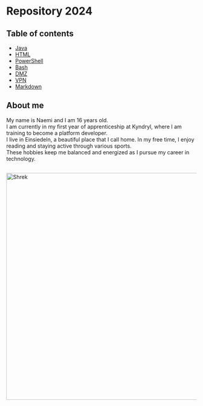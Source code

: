 # Repository 2024

## Table of contents
* [Java](https://github.com/naemi-r/BLJ2024NaRos/tree/main/Project/Java/2024)
* [HTML](https://github.com/naemi-r/BLJ2024NaRos/tree/main/Project/HTML/2024)
* [PowerShell](https://github.com/naemi-r/BLJ2024NaRos/tree/main/Project/PowerShell/2024)
* [Bash](https://github.com/naemi-r/BLJ2024NaRos/tree/main/Project/Bash/2024)
* [DMZ](https://github.com/naemi-r/BLJ2024NaRos/tree/main/Project/DMZ)
* [VPN](https://github.com/naemi-r/BLJ2024NaRos/tree/main/Project/VPN)
* [Markdown](https://github.com/naemi-r/BLJ2024NaRos/tree/main/Project/Markdown)

## About me
My name is Naemi and I am 16 years old. <br>
I am currently in my first year of apprenticeship at Kyndryl, where I am training to become a platform developer.<br>
I live in Einsiedeln, a beautiful place that I call home. In my free time, I enjoy reading and staying active through various sports. <br>
These hobbies keep me balanced and energized as I pursue my career in technology.

## 
<img src="https://i.insider.com/60817ec5354dde0018c06960?width=700" alt="Shrek" width="800" height="600">

